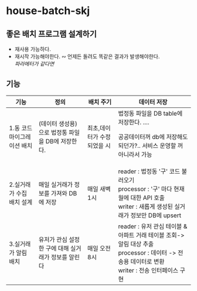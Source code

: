 # house-batch-skj

<h2>좋은 배치 프로그램 설계하기</h2>
<ul>
    <li>재사용 가능하다.</li>
    <li>재시작 가능해야한다. &ac; 언제든 돌려도 똑같은 결과가 발생해야한다.<br/><i>파라메터가 같다면</i></li>
</ul>

<h2>기능</h2>
<table>
<thead>
<tr>
<th>기능</th>
<th>정의</th>
<th>배치 주기</th>
<th>데이터 저장</th>
</tr>
</thead>
<tbody>
<tr>
<td>1.동 코드 마이그레이션 배치</td>
<td>(데이터 생성용)으로 법정통 파일을 DB에 저장한다.</td>
<td>최초,데이터가 수정되었을 시 </td>
<td>법정동 파일을 DB table에 저장한다. .... <p>공공데이터꺼 db에 저장해도 되던가?.. 서비스 운영할 꺼 아니라서 가능</p></td>
</tr>
<tr>
<td>2.실거래가 수집 배치 설계</td>
<td>매일 실거래가 정보를 가져와 DB에 저장</td>
<td>매일 새벽 1시</td>
<td>reader : 법정동 '구' 코드 불러오기<br/>
    processor : '구' 마다 현재 월에 대한 API 호출<br/>
    writer : 새롭게 생성된 실거래가 정보만 DB에 upsert
</td>
</tr>
<tr>
<td>3.실거래가 알림 배치</td>
<td>유저가 관심 설정한 구에 대해 실거래가 정보를 알린다</td>
<td>매일 오전 8시</td>
<td>reader : 유저 관심 테이블 & 아파트 거래 테이블 조회-> 알림 대상 추출<br/>
    processor : 데이터 -> 전송용 데이터로 변환<br/>
    writer : 전송 인터페이스 구현
</td>
</tr>
</tbody>
</table>